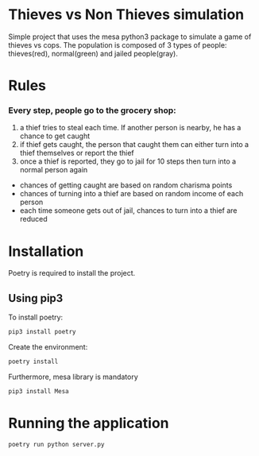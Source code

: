 # Thieves vs Non Thieves simulation
Simple project that uses the mesa python3 package to simulate a game of thieves vs cops.
The population is composed of 3 types of people: thieves(red), normal(green) and jailed people(gray).

# Rules
### Every step, people go to the grocery shop:
1. a thief tries to steal each time. If another person is nearby, he has a chance to get caught
2. if thief gets caught, the person that caught them can either turn into a thief themselves or report the thief
3. once a thief is reported, they go to jail for 10 steps then turn into a normal person again

- chances of getting caught are based on random charisma points
- chances of turning into a thief are based on random income of each person
- each time someone gets out of jail, chances to turn into a thief are reduced

# Installation
Poetry is required to install the project.

## Using pip3
To install poetry:
```bash
pip3 install poetry
```

Create the environment:
```bash
poetry install
```

Furthermore, mesa library is mandatory
```bash
pip3 install Mesa
```

# Running the application
```bash
poetry run python server.py 
```